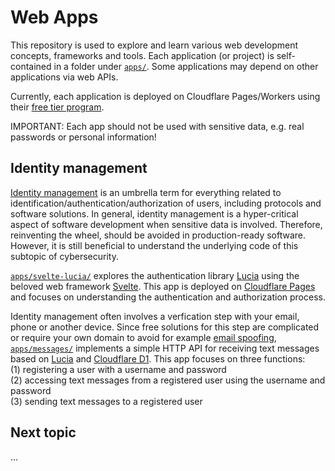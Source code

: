 # Web Apps

This repository is used to explore and learn various web development concepts, frameworks and tools.
Each application (or project) is self-contained in a folder under [`apps/`](apps/).
Some applications may depend on other applications via web APIs.

Currently, each application is deployed on Cloudflare Pages/Workers using their [free tier program](https://www.cloudflare.com/plans/developer-platform/).

IMPORTANT: Each app should not be used with sensitive data, e.g. real passwords or personal information!

## Identity management

[Identity management](https://en.wikipedia.org/wiki/Identity_management) is an umbrella term for everything related to identification/authentication/authorization of users, including protocols and software solutions.
In general, identity management is a hyper-critical aspect of software development when sensitive data is involved.
Therefore, reinventing the wheel, should be avoided in production-ready software.
However, it is still beneficial to understand the underlying code of this subtopic of cybersecurity.

[`apps/svelte-lucia/`](apps/svelte-lucia/) explores the authentication library [Lucia](https://github.com/lucia-auth/lucia) using the beloved web framework [Svelte](https://github.com/sveltejs).
This app is deployed on [Cloudflare Pages](https://svelte-lucia.pages.dev/) and focuses on understanding the authentication and authorization process.

Identity management often involves a verfication step with your email, phone or another device.
Since free solutions for this step are complicated or require your own domain to avoid for example [email spoofing](https://en.wikipedia.org/wiki/Email_spoofing), [`apps/messages/`](apps/messages/) implements a simple HTTP API for receiving text messages based on [Lucia](https://github.com/lucia-auth/lucia) and [Cloudflare D1](https://developers.cloudflare.com/d1/).
This app focuses on three functions:\
(1) registering a user with a username and password\
(2) accessing text messages from a registered user using the username and password\
(3) sending text messages to a registered user

## Next topic

...

